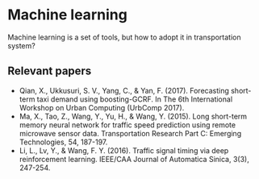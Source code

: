 # Machine learning
Machine learning is a set of tools, but how to adopt it in transportation system?

## Relevant papers
- Qian, X., Ukkusuri, S. V., Yang, C., & Yan, F. (2017). Forecasting short-term taxi demand using boosting-GCRF. In The 6th International Workshop on Urban Computing (UrbComp 2017).
- Ma, X., Tao, Z., Wang, Y., Yu, H., & Wang, Y. (2015). Long short-term memory neural network for traffic speed prediction using remote microwave sensor data. Transportation Research Part C: Emerging Technologies, 54, 187-197.
- Li, L., Lv, Y., & Wang, F. Y. (2016). Traffic signal timing via deep reinforcement learning. IEEE/CAA Journal of Automatica Sinica, 3(3), 247-254.